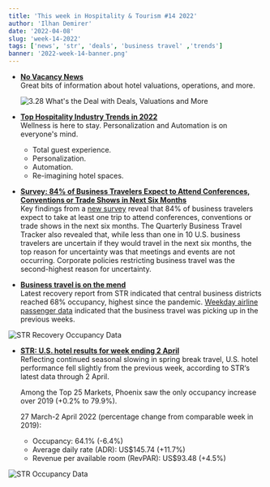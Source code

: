 ```yaml
---
title: 'This week in Hospitality & Tourism #14 2022'
author: 'Ilhan Demirer'
date: '2022-04-08'
slug: 'week-14-2022'
tags: ['news', 'str', 'deals', 'business travel' ,'trends']
banner: '2022-week-14-banner.png'
---
```

- **[No Vacancy News](https://www.youtube.com/watch?v=x3z0_z6g6Qg)**  
  Great bits of information about hotel valuations, operations, and more.
  
  ![3.28 What's the Deal with Deals, Valuations and More](https://i.ytimg.com/vi/x3z0_z6g6Qg/hqdefault.jpg)

- **[Top Hospitality Industry Trends in 2022](https://www.hospitalitynet.org/opinion/4109812.html)**  
  Wellness is here to stay. Personalization and Automation is on everyone's mind.
  - Total guest experience.
  - Personalization.
  - Automation.
  - Re-imagining hotel spaces.

- **[Survey: 84% of Business Travelers Expect to Attend Conferences, Conventions or Trade Shows in Next Six Months](https://www.hospitalitynet.org/news/4109830.html)**  
  Key findings from a [new survey](https://www.ustravel.org/sites/default/files/2022-04/business_travel_tracker_2022q1_exec_summary_5apr2022.pdf) reveal that 84% of business travelers expect to take at least one trip to attend conferences, conventions or trade shows in the next six months. The Quarterly Business Travel Tracker also revealed that, while less than one in 10 U.S. business travelers are uncertain if they would travel in the next six months, the top reason for uncertainty was that meetings and events are not occurring. Corporate policies restricting business travel was the second-highest reason for uncertainty.

- **[Business travel is on the mend](https://str.com/data-insights-blog/market-recovery-monitor-week-ending-26-march)**  
  Latest recovery report from STR indicated that central business districts reached 68% occupancy, highest since the pandemic. [Weekday airline passenger data](../dashboard/dashboard) indicated that the business travel was picking up in the previous weeks.

![STR Recovery Occupancy Data](/images/blogimages/2022-week-14-str-recovery-occupancy.png)
  
- **[STR: U.S. hotel results for week ending 2 April](https://str.com/press-release/str-us-hotel-results-week-ending-2-april)**  
  Reflecting continued seasonal slowing in spring break travel, U.S. hotel performance fell slightly from the previous week, according to STR‘s latest data through 2 April.
  
  Among the Top 25 Markets, Phoenix saw the only occupancy increase over 2019 (+0.2% to 79.9%).
  
  27 March-2 April 2022 (percentage change from comparable week in 2019):

  - Occupancy: 64.1% (-6.4%)
  - Average daily rate (ADR): US$145.74 (+11.7%)
  - Revenue per available room (RevPAR): US$93.48 (+4.5%)

![STR Occupancy Data](/images/blogimages/2022-week-13-occupancy.png)
